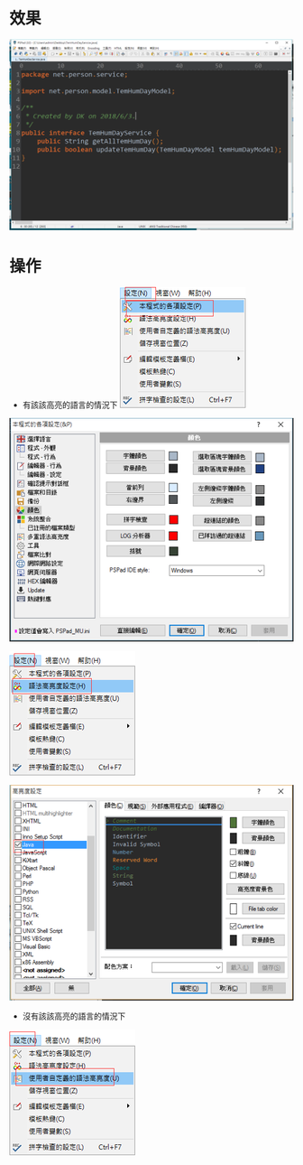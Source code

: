 # 效果
![](image/6-1.png)

# 操作

- 有該該高亮的語言的情況下
![](image/6-4.png)

![](image/6-5.png)

![](image/6-2.png)

![](image/6-3.png)

- 沒有該該高亮的語言的情況下

![](image/6-6.png)